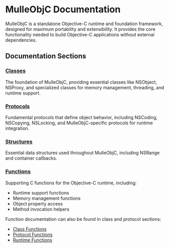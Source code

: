 # MulleObjC Documentation

MulleObjC is a standalone Objective-C runtime and foundation framework, designed for maximum portability and extensibility. It provides the core functionality needed to build Objective-C applications without external dependencies.

## Documentation Sections

### [Classes](class/CLASS-DOCUMENTATION.md)

The foundation of MulleObjC, providing essential classes like NSObject, NSProxy, and specialized classes for memory management, threading, and runtime support.

### [Protocols](protocol/PROTOCOL-DOCUMENTATION.md)

Fundamental protocols that define object behavior, including NSCoding, NSCopying, NSLocking, and MulleObjC-specific protocols for runtime integration.

### [Structures](struct/STRUCT-DOCUMENTATION.md)

Essential data structures used throughout MulleObjC, including NSRange and container callbacks.

### [Functions](function/FUNCTION-DOCUMENTATION.md)

Supporting C functions for the Objective-C runtime, including:

* Runtime support functions
* Memory management functions
* Object property access
* Method invocation helpers

Function documentation can also be found in class and protocol sections:

* [Class Functions](class/MulleObjCLoader-Functions.md)
* [Protocol Functions](protocol/NSCopying-Functions.md)
* [Runtime Functions](protocol/MulleObjCRuntimeObject-Functions.md)
